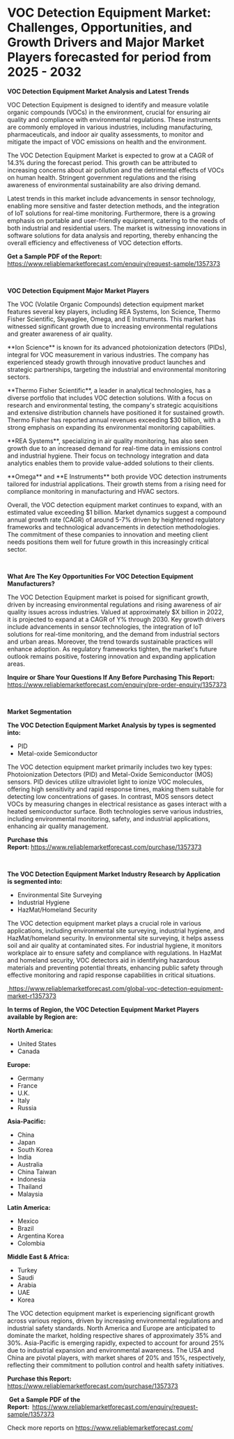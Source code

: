 <p><h1>VOC Detection Equipment Market: Challenges, Opportunities, and Growth Drivers and Major Market Players forecasted for period from 2025 - 2032</h1></p><p><strong>VOC Detection Equipment Market Analysis and Latest Trends</strong></p>
<p><p>VOC Detection Equipment is designed to identify and measure volatile organic compounds (VOCs) in the environment, crucial for ensuring air quality and compliance with environmental regulations. These instruments are commonly employed in various industries, including manufacturing, pharmaceuticals, and indoor air quality assessments, to monitor and mitigate the impact of VOC emissions on health and the environment.</p><p>The VOC Detection Equipment Market is expected to grow at a CAGR of 14.3% during the forecast period. This growth can be attributed to increasing concerns about air pollution and the detrimental effects of VOCs on human health. Stringent government regulations and the rising awareness of environmental sustainability are also driving demand. </p><p>Latest trends in this market include advancements in sensor technology, enabling more sensitive and faster detection methods, and the integration of IoT solutions for real-time monitoring. Furthermore, there is a growing emphasis on portable and user-friendly equipment, catering to the needs of both industrial and residential users. The market is witnessing innovations in software solutions for data analysis and reporting, thereby enhancing the overall efficiency and effectiveness of VOC detection efforts.</p></p>
<p><strong>Get a Sample PDF of the Report:&nbsp;</strong> <a href="https://www.reliablemarketforecast.com/enquiry/request-sample/1357373?utm_campaign=2950&utm_medium=2&utm_source=Github&utm_content=ia&utm_term=08042025&utm_id=voc-detection-equipment">https://www.reliablemarketforecast.com/enquiry/request-sample/1357373</a></p>
<p>&nbsp;</p>
<p><strong>VOC Detection Equipment Major Market Players</strong></p>
<p><p>The VOC (Volatile Organic Compounds) detection equipment market features several key players, including REA Systems, Ion Science, Thermo Fisher Scientific, Skyeaglee, Omega, and E Instruments. This market has witnessed significant growth due to increasing environmental regulations and greater awareness of air quality.</p><p>**Ion Science** is known for its advanced photoionization detectors (PIDs), integral for VOC measurement in various industries. The company has experienced steady growth through innovative product launches and strategic partnerships, targeting the industrial and environmental monitoring sectors.</p><p>**Thermo Fisher Scientific**, a leader in analytical technologies, has a diverse portfolio that includes VOC detection solutions. With a focus on research and environmental testing, the company's strategic acquisitions and extensive distribution channels have positioned it for sustained growth. Thermo Fisher has reported annual revenues exceeding $30 billion, with a strong emphasis on expanding its environmental monitoring capabilities.</p><p>**REA Systems**, specializing in air quality monitoring, has also seen growth due to an increased demand for real-time data in emissions control and industrial hygiene. Their focus on technology integration and data analytics enables them to provide value-added solutions to their clients.</p><p>**Omega** and **E Instruments** both provide VOC detection instruments tailored for industrial applications. Their growth stems from a rising need for compliance monitoring in manufacturing and HVAC sectors.</p><p>Overall, the VOC detection equipment market continues to expand, with an estimated value exceeding $1 billion. Market dynamics suggest a compound annual growth rate (CAGR) of around 5-7% driven by heightened regulatory frameworks and technological advancements in detection methodologies. The commitment of these companies to innovation and meeting client needs positions them well for future growth in this increasingly critical sector.</p></p>
<p>&nbsp;</p>
<p><strong>What Are The Key Opportunities For VOC Detection Equipment Manufacturers?</strong></p>
<p><p>The VOC Detection Equipment market is poised for significant growth, driven by increasing environmental regulations and rising awareness of air quality issues across industries. Valued at approximately $X billion in 2022, it is projected to expand at a CAGR of Y% through 2030. Key growth drivers include advancements in sensor technologies, the integration of IoT solutions for real-time monitoring, and the demand from industrial sectors and urban areas. Moreover, the trend towards sustainable practices will enhance adoption. As regulatory frameworks tighten, the market's future outlook remains positive, fostering innovation and expanding application areas.</p></p>
<p><strong>Inquire or Share Your Questions If Any Before Purchasing This Report:</strong> <a href="https://www.reliablemarketforecast.com/enquiry/pre-order-enquiry/1357373?utm_campaign=2950&utm_medium=2&utm_source=Github&utm_content=ia&utm_term=08042025&utm_id=voc-detection-equipment">https://www.reliablemarketforecast.com/enquiry/pre-order-enquiry/1357373</a></p>
<p>&nbsp;</p>
<p><strong>Market Segmentation</strong></p>
<p><strong>The VOC Detection Equipment Market Analysis by types is segmented into:</strong></p>
<p><ul><li>PID</li><li>Metal-oxide Semiconductor</li></ul></p>
<p><p>The VOC detection equipment market primarily includes two key types: Photoionization Detectors (PID) and Metal-Oxide Semiconductor (MOS) sensors. PID devices utilize ultraviolet light to ionize VOC molecules, offering high sensitivity and rapid response times, making them suitable for detecting low concentrations of gases. In contrast, MOS sensors detect VOCs by measuring changes in electrical resistance as gases interact with a heated semiconductor surface. Both technologies serve various industries, including environmental monitoring, safety, and industrial applications, enhancing air quality management.</p></p>
<p><strong>Purchase this Report:&nbsp;</strong><a href="https://www.reliablemarketforecast.com/purchase/1357373?utm_campaign=2950&utm_medium=2&utm_source=Github&utm_content=ia&utm_term=08042025&utm_id=voc-detection-equipment">https://www.reliablemarketforecast.com/purchase/1357373</a></p>
<p>&nbsp;</p>
<p><strong>The VOC Detection Equipment Market Industry Research by Application is segmented into:</strong></p>
<p><ul><li>Environmental Site Surveying</li><li>Industrial Hygiene</li><li>HazMat/Homeland Security</li></ul></p>
<p><p>The VOC detection equipment market plays a crucial role in various applications, including environmental site surveying, industrial hygiene, and HazMat/homeland security. In environmental site surveying, it helps assess soil and air quality at contaminated sites. For industrial hygiene, it monitors workplace air to ensure safety and compliance with regulations. In HazMat and homeland security, VOC detectors aid in identifying hazardous materials and preventing potential threats, enhancing public safety through effective monitoring and rapid response capabilities in critical situations.</p></p>
<p><a href="https://www.reliablemarketforecast.com/global-voc-detection-equipment-market-r1357373?utm_campaign=2950&utm_medium=2&utm_source=Github&utm_content=ia&utm_term=08042025&utm_id=voc-detection-equipment">&nbsp;https://www.reliablemarketforecast.com/global-voc-detection-equipment-market-r1357373</a></p>
<p><strong>In terms of Region, the VOC Detection Equipment Market Players available by Region are:</strong></p>
<p>
    <p> <strong> North America: </strong>
        <ul>
            <li>United States</li>
            <li>Canada</li>
        </ul>
        </p> 
    <p> <strong> Europe: </strong>
        <ul>
            <li>Germany</li>
            <li>France</li>
            <li>U.K.</li>
            <li>Italy</li>
            <li>Russia</li>
        </ul>
        </p> 
    <p> <strong> Asia-Pacific: </strong>
        <ul>
            <li>China</li>
            <li>Japan</li>
            <li>South Korea</li>
            <li>India</li>
            <li>Australia</li>
            <li>China Taiwan</li>
            <li>Indonesia</li>
            <li>Thailand</li>
            <li>Malaysia</li>
        </ul>
        </p> 
    <p> <strong> Latin America: </strong>
        <ul>
            <li>Mexico</li>
            <li>Brazil</li>
            <li>Argentina Korea</li>
            <li>Colombia</li>
        </ul>
        </p> 
    <p> <strong> Middle East & Africa: </strong>
        <ul>
            <li>Turkey</li>
            <li>Saudi</li>
            <li>Arabia</li>
            <li>UAE</li>
            <li>Korea</li>
        </ul>
    </p>
    </p>
<p><p>The VOC detection equipment market is experiencing significant growth across various regions, driven by increasing environmental regulations and industrial safety standards. North America and Europe are anticipated to dominate the market, holding respective shares of approximately 35% and 30%. Asia-Pacific is emerging rapidly, expected to account for around 25% due to industrial expansion and environmental awareness. The USA and China are pivotal players, with market shares of 20% and 15%, respectively, reflecting their commitment to pollution control and health safety initiatives.</p></p>
<p><strong>Purchase this Report: </strong><a href="https://www.reliablemarketforecast.com/purchase/1357373?utm_campaign=2950&utm_medium=2&utm_source=Github&utm_content=ia&utm_term=08042025&utm_id=voc-detection-equipment">https://www.reliablemarketforecast.com/purchase/1357373</a></p>
<p>&nbsp;<strong>Get a Sample PDF of the Report:&nbsp;&nbsp;</strong><a href="https://www.reliablemarketforecast.com/enquiry/request-sample/1357373?utm_campaign=2950&utm_medium=2&utm_source=Github&utm_content=ia&utm_term=08042025&utm_id=voc-detection-equipment">https://www.reliablemarketforecast.com/enquiry/request-sample/1357373</a></p>
<p><strong></strong></p>
<p>Check more reports on <a href="https://www.reliablemarketforecast.com/?utm_campaign=2950&utm_medium=2&utm_source=Github&utm_content=ia&utm_term=08042025&utm_id=voc-detection-equipment">https://www.reliablemarketforecast.com/</a></p>